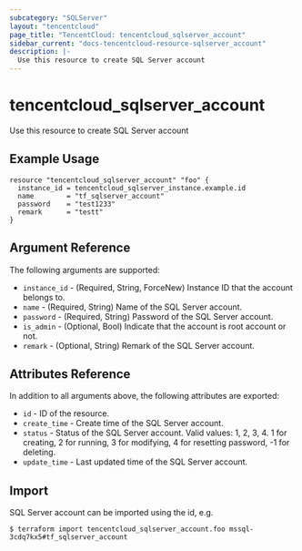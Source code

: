 ```yaml
---
subcategory: "SQLServer"
layout: "tencentcloud"
page_title: "TencentCloud: tencentcloud_sqlserver_account"
sidebar_current: "docs-tencentcloud-resource-sqlserver_account"
description: |-
  Use this resource to create SQL Server account
---
```


# tencentcloud_sqlserver_account

Use this resource to create SQL Server account

## Example Usage

```hcl
resource "tencentcloud_sqlserver_account" "foo" {
  instance_id = tencentcloud_sqlserver_instance.example.id
  name        = "tf_sqlserver_account"
  password    = "test1233"
  remark      = "testt"
}
```

## Argument Reference

The following arguments are supported:

* `instance_id` - (Required, String, ForceNew) Instance ID that the account belongs to.
* `name` - (Required, String) Name of the SQL Server account.
* `password` - (Required, String) Password of the SQL Server account.
* `is_admin` - (Optional, Bool) Indicate that the account is root account or not.
* `remark` - (Optional, String) Remark of the SQL Server account.

## Attributes Reference

In addition to all arguments above, the following attributes are exported:

* `id` - ID of the resource.
* `create_time` - Create time of the SQL Server account.
* `status` - Status of the SQL Server account. Valid values: 1, 2, 3, 4. 1 for creating, 2 for running, 3 for modifying, 4 for resetting password, -1 for deleting.
* `update_time` - Last updated time of the SQL Server account.


## Import

SQL Server account can be imported using the id, e.g.

```
$ terraform import tencentcloud_sqlserver_account.foo mssql-3cdq7kx5#tf_sqlserver_account
```

